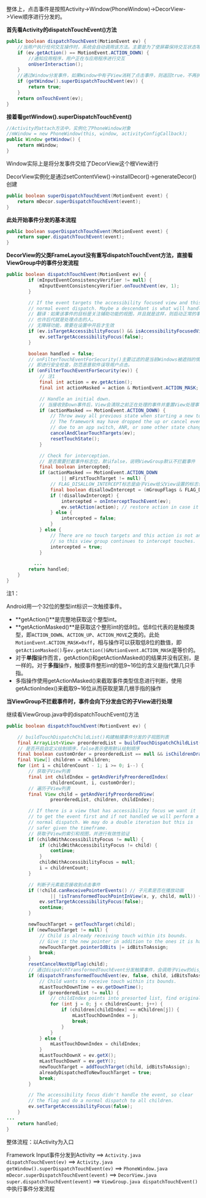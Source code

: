 整体上，点击事件是按照Activity->Window(PhoneWindow)->DecorView->View顺序进行分发的。

**首先看Activity的dispatchTouchEvent()方法**

```java
public boolean dispatchTouchEvent(MotionEvent ev) {
    //当用户执行任何交互操作时，系统会自动调用该方法。主要是为了使屏幕保持交互状态等效果。
    if (ev.getAction() == MotionEvent.ACTION_DOWN) {
        //通知应用程序，用户正在与应用程序进行交互
        onUserInteraction(); 
    }
    //通过Window分发事件，如果Window中有子View消耗了点击事件，则返回true，不再执行Activity的onTouchEvent方法
    if (getWindow().superDispatchTouchEvent(ev)) {
        return true;
    }
    return onTouchEvent(ev);
}
```

**接着看getWindow().superDispatchTouchEvent()**

```java
//Activity的attach方法中，实例化了PhoneWindow对象
//mWindow = new PhoneWindow(this, window, activityConfigCallback);
public Window getWindow() {
    return mWindow;
}
```

Window实际上是将分发事件交给了DecorView这个根View进行

DecorView实例化是通过setContentView()->installDecor()->generateDecor()创建

```java
public boolean superDispatchTouchEvent(MotionEvent event) {
    return mDecor.superDispatchTouchEvent(event);
}
```

**此处开始事件分发的基本流程**

```java
public boolean superDispatchTouchEvent(MotionEvent event) {
    return super.dispatchTouchEvent(event);
}
```

**DecorView的父类FrameLayout没有重写dispatchTouchEvent方法，直接看ViewGroup中的事件分发流程**

```java
public boolean dispatchTouchEvent(MotionEvent ev) {
        if (mInputEventConsistencyVerifier != null) {
            mInputEventConsistencyVerifier.onTouchEvent(ev, 1);
        }

        // If the event targets the accessibility focused view and this is it, start
        // normal event dispatch. Maybe a descendant is what will handle the click.
    	// 翻译：如果该事件的目标是关注辅助功能的视图，并且就是这样，则启动正常的事件调度。
		// 也许后代就是处理点击的人。
    	// 无障碍功能，需要在设置中开启才生效
        if (ev.isTargetAccessibilityFocus() && isAccessibilityFocusedViewOrHost()) {
            ev.setTargetAccessibilityFocus(false);
        }

        boolean handled = false;
        // onFilterTouchEventForSecurity()主要过滤的是当前Windows被遮挡的情况下的触摸事件
    	// 即进行安全检查，防范恶意软件误导用户点击。
        if (onFilterTouchEventForSecurity(ev)) {
            // 注1
            final int action = ev.getAction();
            final int actionMasked = action & MotionEvent.ACTION_MASK;

            // Handle an initial down.
            // 当接收到Down事件后，View会清除之前正在处理的事件并重置View处理事件的初始状态
            if (actionMasked == MotionEvent.ACTION_DOWN) {
                // Throw away all previous state when starting a new touch gesture.
                // The framework may have dropped the up or cancel event for the previous gesture
                // due to an app switch, ANR, or some other state change.
                cancelAndClearTouchTargets(ev);
                resetTouchState();
            }

            // Check for interception.
            // 是否需要拦截事件标志位，默认false，说明ViewGroup默认不拦截事件
            final boolean intercepted;
            if (actionMasked == MotionEvent.ACTION_DOWN
                    || mFirstTouchTarget != null) {
                // FLAG_DISALLOW_INTERCEPT标志是由子View给父View设置的标志位，一旦设置，父View就无法拦截除Down之外的其他事件了
                final boolean disallowIntercept = (mGroupFlags & FLAG_DISALLOW_INTERCEPT) != 0;
                if (!disallowIntercept) {
                    intercepted = onInterceptTouchEvent(ev);
                    ev.setAction(action); // restore action in case it was changed
                } else {
                    intercepted = false;
                }
            } else {
                // There are no touch targets and this action is not an initial down
                // so this view group continues to intercept touches.
                intercepted = true;
            }

          ...
        return handled;
    }
}
```

注1：

Android用一个32位的整型int标识一次触摸事件。

- **getAction()**是完整地获取这个整型int。
- **getActionMasked()**是获取这个整形int的低8位。低8位代表的是触摸类型，即`ACTION_DOWN`、`ACTION_UP`、`ACTION_MOVE`之类的。此处`MotionEvent.ACTION_MASK=0xff`，相与操作可以获取低8位的数值，即`getActionMasked()`与`ev.getAction()&MotionEvent.ACTION_MASK`是等价的。
- 对于**单指**操作而言，getAction()和getActionMasked()的结果并没有区别，是一样的。对于**多指**操作，触摸事件整形int的低9~16位的含义是指代第几只手指。
- 多指操作使用getActionMasked()来截取事件类型信息进行判断，使用getActionIndex()来截取9~16位从而获取是第几根手指的操作

**当ViewGroup不拦截事件时，事件会向下分发由它的子View进行处理**

继续看ViewGroup.java中的dispatchTouchEvent()方法

```java
public boolean dispatchTouchEvent(MotionEvent ev) {

    // buildTouchDispatchChildList()构建触摸事件分发的子视图列表
    final ArrayList<View> preorderedList = buildTouchDispatchChildList();
    // 是否开启自定义绘制顺序，false表示使用默认绘制顺序
    final boolean customOrder = preorderedList == null && isChildrenDrawingOrderEnabled();
    final View[] children = mChildren;
    for (int i = childrenCount - 1; i >= 0; i--) {
        // 获取子View列表
        final int childIndex = getAndVerifyPreorderedIndex(
                childrenCount, i, customOrder);
        // 遍历子View列表
        final View child = getAndVerifyPreorderedView(
                preorderedList, children, childIndex);

        // If there is a view that has accessibility focus we want it
        // to get the event first and if not handled we will perform a
        // normal dispatch. We may do a double iteration but this is
        // safer given the timeframe.
        // 获取子View的索引和视图，并进行有效性验证
        if (childWithAccessibilityFocus != null) {
            if (childWithAccessibilityFocus != child) {
                continue;
            }
            childWithAccessibilityFocus = null;
            i = childrenCount;
        }

        // 判断子元素能否接收到点击事件
        if (!child.canReceivePointerEvents() // 子元素是否在播放动画
                || !isTransformedTouchPointInView(x, y, child, null)) { // 点击事件是否落在子元素区域内
            ev.setTargetAccessibilityFocus(false);
            continue;
        }

        newTouchTarget = getTouchTarget(child);
        if (newTouchTarget != null) {
            // Child is already receiving touch within its bounds.
            // Give it the new pointer in addition to the ones it is handling.
            newTouchTarget.pointerIdBits |= idBitsToAssign;
            break;
        }
        resetCancelNextUpFlag(child);
        // 通过dispatchTransformedTouchEvent分发触摸事件，会调用子View的dispatchTouchEvent
        if (dispatchTransformedTouchEvent(ev, false, child, idBitsToAssign)) {
            // Child wants to receive touch within its bounds.
            mLastTouchDownTime = ev.getDownTime();
            if (preorderedList != null) {
                // childIndex points into presorted list, find original index
                for (int j = 0; j < childrenCount; j++) {
                    if (children[childIndex] == mChildren[j]) {
                        mLastTouchDownIndex = j;
                        break;
                    }
                }
            } else {
                mLastTouchDownIndex = childIndex;
            }
            mLastTouchDownX = ev.getX();
            mLastTouchDownY = ev.getY();
            newTouchTarget = addTouchTarget(child, idBitsToAssign);
            alreadyDispatchedToNewTouchTarget = true;
            break;
        }

        // The accessibility focus didn't handle the event, so clear
        // the flag and do a normal dispatch to all children.
        ev.setTargetAccessibilityFocus(false);
    }
...
    return handled;
}
```

整体流程：以Activity为入口

Framework Input事件分发到Activity ==> `Activity.java dispatchTouchEvent(ev)` ==> `Activity.java getWindow().superDispatchTouchEvent(ev)` ==> `PhoneWindow.java mDecor.superDispatchTouchEvent(event)` ==> `DecorView.java super.dispatchTouchEvent(event)` ==> `ViewGroup.java dispatchTouchEvent()`中执行事件分发流程